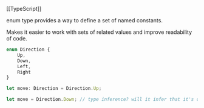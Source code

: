 

[[TypeScript]]



enum type provides a way to define a set of named constants.

Makes it easier to work with sets of related values and improve readability of code.



``` TypeScript
enum Direction {
	Up,
	Down,
	Left,
	Right
}

let move: Direction = Direction.Up;

let move = Direction.Down; // type inference? will it infer that it's of type direction?
```